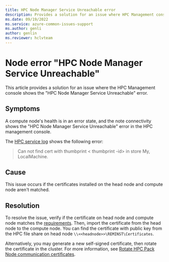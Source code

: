 ```yaml
---
title: HPC Node Manager Service Unreachable error
description: Provides a solution for an issue where HPC Management console shows the "HPC Node Manager Service Unreachable" error.
ms.date: 09/19/2022
ms.service: azure-common-issues-support
ms.author: genli
author: genlin
ms.reviewer: hclvteam
---
```


# Node error "HPC Node Manager Service Unreachable"

This article provides a solution for an issue where the HPC Management console shows the "HPC Node Manager Service Unreachable" error.

## Symptoms

A compute node's health is in an error state, and the note connectivity shows the "HPC Node Manager Service Unreachable" error in the HPC management console.

The [HPC service log](/powershell/high-performance-computing/using-service-log-files-for-hpc-pack?view=hpc19-ps#BKMK_loc&preserve-view=true) shows the following error:

> Can not find cert with thumbprint < thumbprint -id> in store My, LocalMachine.

## Cause

This issue occurs if the certificates installed on the head node and compute node aren't matched.

## Resolution

To resolve the issue, verify if the certificate on head node and compute node matches the [requirements](/powershell/high-performance-computing/manage-hpc-pack-certificates?view=hpc19-ps). Then, import the certificate from the head node to the compute node. You can find the certificate with public key from the HPC file share on head node `\\<<headnode>>\REMINST\Certificates`.

Alternatively, you may generate a new self-signed certificate, then rotate the certificate in the cluster. For more information, see [Rotate HPC Pack Node communication certificates](/powershell/high-performance-computing/manage-hpc-pack-certificates?view=hpc19-ps#rotate-hpc-pack-node-communication-certificates).
